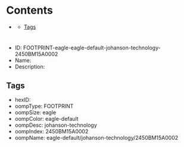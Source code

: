 



Contents
========

* [](#)
	* [Tags](#tags)

# 

- ID: FOOTPRINT-eagle-eagle-default-johanson-technology-2450BM15A0002
- Name: 
- Description: 

## Tags

- hexID: 
- oompType: FOOTPRINT
- oompSize: eagle
- oompColor: eagle-default
- oompDesc: johanson-technology
- oompIndex: 2450BM15A0002
- oompName: eagle-default/johanson-technology/2450BM15A0002
